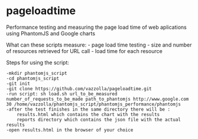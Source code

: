 pageloadtime
============

Performance testing and measuring  the page load time of web aplications using PhantomJS and Google charts


What can these scripts measure:
    - page load time testing
    - size and number of resources retrieved for URL call
    - load time for each resource

Steps for using the script:

    -mkdir phantomjs_script
    -cd phantomjs_script
    -git init
    -git clone https://github.com/vazzolla/pageloadtime.git
    -run script: sh load.sh url_to_be_measured number_of_requests_to_be_made path_to_phantomjs http://www.google.com 30 /home/vazzolla/phantomjs_script/phantomjs_performance/phantomjs
    -after the test finishes in the same directory there will be :
        results.html which contains the chart with the results
        reports directory which contains the json file with the actual results
    -open results.html in the browser of your choice

